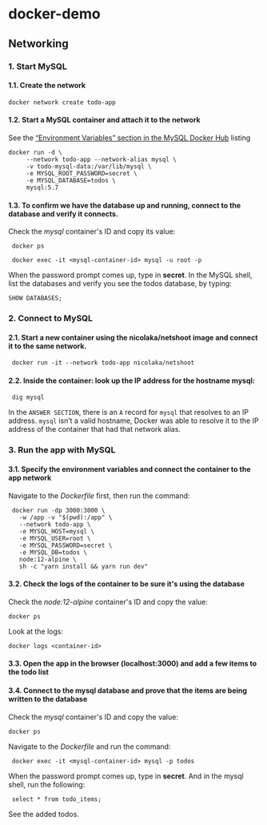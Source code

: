 # docker-demo

## Networking

### 1. Start MySQL

#### 1.1. Create the network

```
docker network create todo-app
```

#### 1.2. Start a MySQL container and attach it to the network

See the [“Environment Variables” section in the MySQL Docker Hub](https://hub.docker.com/_/mysql/) listing

```
docker run -d \
     --network todo-app --network-alias mysql \
     -v todo-mysql-data:/var/lib/mysql \
     -e MYSQL_ROOT_PASSWORD=secret \
     -e MYSQL_DATABASE=todos \
     mysql:5.7
```

#### 1.3. To confirm we have the database up and running, connect to the database and verify it connects.

Check the _mysql_ container's ID and copy its value:

```
 docker ps
```

```
 docker exec -it <mysql-container-id> mysql -u root -p
```

When the password prompt comes up, type in **secret**. In the MySQL shell, list the databases and verify you see the todos database, by typing:

```
SHOW DATABASES;
```

### 2. Connect to MySQL

#### 2.1. Start a new container using the nicolaka/netshoot image and connect it to the same network.

```
 docker run -it --network todo-app nicolaka/netshoot
```

#### 2.2. Inside the container: look up the IP address for the hostname mysql:

```
 dig mysql
```

In the `ANSWER SECTION`, there is an `A` record for `mysql` that resolves to an IP address. `mysql` isn’t a valid hostname, Docker was able to resolve it to the IP address of the container that had that network alias.

### 3. Run the app with MySQL

#### 3.1. Specify the environment variables and connect the container to the app network

Navigate to the _Dockerfile_ first, then run the command:

```
 docker run -dp 3000:3000 \
   -w /app -v "$(pwd):/app" \
   --network todo-app \
   -e MYSQL_HOST=mysql \
   -e MYSQL_USER=root \
   -e MYSQL_PASSWORD=secret \
   -e MYSQL_DB=todos \
   node:12-alpine \
   sh -c "yarn install && yarn run dev"
```

#### 3.2. Check the logs of the container to be sure it's using the database

Check the _node:12-alpine_ container's ID and copy the value:

```
docker ps
```

Look at the logs:

```
docker logs <container-id>
```

#### 3.3. Open the app in the browser (localhost:3000) and add a few items to the todo list

#### 3.4. Connect to the mysql database and prove that the items are being written to the database

Check the _mysql_ container's ID and copy the value:

```
docker ps
```

Navigate to the _Dockerfile_ and run the command:

```
 docker exec -it <mysql-container-id> mysql -p todos
```

When the password prompt comes up, type in **secret**. And in the mysql shell, run the following:

```
 select * from todo_items;
```

See the added todos.
